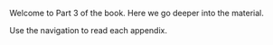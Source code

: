 Welcome to Part 3 of the book. Here we go deeper into the material.

Use the navigation to read each appendix.
